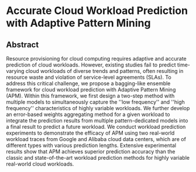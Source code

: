 # Accurate Cloud Workload Prediction with Adaptive Pattern Mining

## Abstract

Resource provisioning for cloud computing requires adaptive and accurate prediction of cloud workloads. However, existing studies fail to predict time-varying cloud workloads of diverse trends and patterns, often resulting in resource waste and violation of service-level agreements (SLAs). To address this critical challenge, we propose a bagging-like ensemble framework for cloud workload prediction with Adaptive Pattern Mining (APM). Within this framework, we first design a two-step method with multiple models to simultaneously capture the ''low frequency'' and ''high frequency'' characteristics of highly variable workloads. We further develop an error-based weights aggregating method for a given workload to integrate the prediction results from multiple pattern-dedicated models into a final result to predict a future workload. We conduct workload prediction experiments to demonstrate the efficacy of APM using two real-world workload traces from Google and Alibaba cloud data centers, which are of different types with various prediction lengths. Extensive experimental results show that APM achieves superior prediction accuracy than the classic and state-of-the-art workload prediction methods for highly variable real-world cloud workloads.